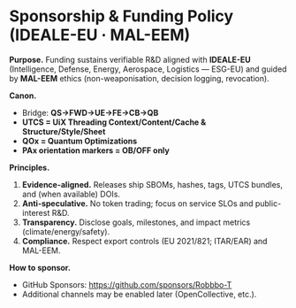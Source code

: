 # Sponsorship & Funding Policy (IDEALE-EU · MAL-EEM)

**Purpose.** Funding sustains verifiable R&D aligned with **IDEALE-EU** (Intelligence, Defense, Energy, Aerospace, Logistics — ESG-EU) and guided by **MAL-EEM** ethics (non-weaponisation, decision logging, revocation).

**Canon.**
- Bridge: **QS→FWD→UE→FE→CB→QB**
- **UTCS = UiX Threading Context/Content/Cache & Structure/Style/Sheet**
- **QOx = Quantum Optimizations**
- **PAx orientation markers = OB/OFF only**

**Principles.**
1. **Evidence-aligned.** Releases ship SBOMs, hashes, tags, UTCS bundles, and (when available) DOIs.
2. **Anti-speculative.** No token trading; focus on service SLOs and public-interest R&D.
3. **Transparency.** Disclose goals, milestones, and impact metrics (climate/energy/safety).
4. **Compliance.** Respect export controls (EU 2021/821; ITAR/EAR) and MAL-EEM.

**How to sponsor.**
- GitHub Sponsors: https://github.com/sponsors/Robbbo-T
- Additional channels may be enabled later (OpenCollective, etc.).
